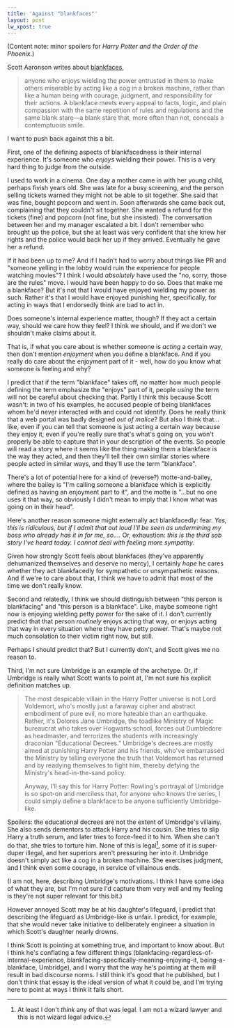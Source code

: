 ```yaml
---
title: 'Against "blankfaces"'
layout: post
lw_xpost: true
---
```

(Content note: minor spoilers for *Harry Potter and the Order of the Phoenix*.)

Scott Aaronson writes about [blankfaces](https://www.scottaaronson.com/blog/?p=5675),

> anyone who enjoys wielding the power entrusted in them to make others miserable by acting like a cog in a broken machine, rather than like a human being with courage, judgment, and responsibility for their actions. A blankface meets every appeal to facts, logic, and plain compassion with the same repetition of rules and regulations and the same blank stare—a blank stare that, more often than not, conceals a contemptuous smile.

I want to push back against this a bit.

First, one of the defining aspects of blankfacedness is their internal experience. It's someone who *enjoys* wielding their power. This is a very hard thing to judge from the outside.

I used to work in a cinema. One day a mother came in with her young child, perhaps fivish years old. She was late for a busy screening, and the person selling tickets warned they might not be able to sit together. She said that was fine, bought popcorn and went in. Soon afterwards she came back out, complaining that they couldn't sit together. She wanted a refund for the tickets (fine) and popcorn (not fine, but she insisted). The conversation between her and my manager escalated a bit. I don't remember who brought up the police, but she at least was very confident that she knew her rights and the police would back her up if they arrived. Eventually he gave her a refund.

If it had been up to me? And if I hadn't had to worry about things like PR and "someone yelling in the lobby would ruin the experience for people watching movies"? I think I would *absolutely* have used the "no, sorry, those are the rules" move. I would have been happy to do so. Does that make me a blankface? But it's not that I would have enjoyed wielding my power as such. Rather it's that I would have enjoyed punishing her, specifically, for acting in ways that I endorsedly think are bad to act in.

Does someone's internal experience matter, though? If they act a certain way, should we care how they feel? I think we should, and if we don't we shouldn't make claims about it.

That is, if what you care about is whether someone is *acting* a certain way, then don't mention *enjoyment* when you define a blankface. And if you really do care about the enjoyment part of it - well, how do you know what someone is feeling and why?

I predict that if the term "blankface" takes off, no matter how much people defining the term emphasize the "enjoys" part of it, people *using* the term will not be careful about checking that. Partly I think this because Scott wasn't: in two of his examples, he accused people of being blankfaces whom he'd never interacted with and could not identify. Does he really think that a web portal was badly designed *out of malice*? But also I think that... like, even if you can tell that someone is just acting a certain way because they enjoy it, even if you're really sure that's what's going on, you won't properly be able to capture that in your description of the events. So people will read a story where it seems like the thing making them a blankface is the way they acted, and then they'll tell their own similar stories where people acted in similar ways, and they'll use the term "blankface".

There's a lot of potential here for a kind of (reverse?) motte-and-bailey, where the bailey is "I'm calling someone a blankface which is explicitly defined as having an enjoyment part to it", and the motte is "...but no one uses it that way, so obviously I didn't mean to imply that I know what was going on in their head".

Here's another reason someone might externally act blankfacedly: fear. *Yes, this is ridiculous, but if I admit that out loud I'll be seen as undermining my boss who already has it in for me, so....* Or, exhaustion: *this is the third sob story I've heard today. I cannot deal with feeling more sympathy*.

Given how strongly Scott feels about blankfaces (they've apparently dehumanized themselves and deserve no mercy), I certainly *hope* he cares whether they act blankfacedly for sympathetic or unsympathetic reasons. And if we're to care about that, I think we have to admit that most of the time we don't really know.

Second and relatedly, I think we should distinguish between "this person is blankfacing" and "this person is a blankface". Like, maybe someone right now is enjoying wielding petty power for the sake of it. I don't currently predict that that person *routinely* enjoys acting that way, or enjoys acting that way in every situation where they have petty power. That's maybe not much consolation to their victim right now, but still.

Perhaps I should predict that? But I currently don't, and Scott gives me no reason to.

Third, I'm not sure Umbridge is an example of the archetype. Or, if Umbridge is really what Scott wants to point at, I'm not sure his explicit definition matches up.

> The most despicable villain in the Harry Potter universe is not Lord Voldemort, who's mostly just a faraway cipher and abstract embodiment of pure evil, no more hateable than an earthquake. Rather, it's Dolores Jane Umbridge, the toadlike Ministry of Magic bureaucrat who takes over Hogwarts school, forces out Dumbledore as headmaster, and terrorizes the students with increasingly draconian "Educational Decrees." Umbridge's decrees are mostly aimed at punishing Harry Potter and his friends, who've embarrassed the Ministry by telling everyone the truth that Voldemort has returned and by readying themselves to fight him, thereby defying the Ministry's head-in-the-sand policy.
>
> Anyway, I’ll say this for Harry Potter: Rowling's portrayal of Umbridge is so spot-on and merciless that, for anyone who knows the series, I could simply define a blankface to be anyone sufficiently Umbridge-like.

Spoilers: the educational decrees are not the extent of Umbridge's villainy. She also sends dementors to attack Harry and his cousin. She tries to slip Harry a truth serum, and later tries to force-feed it to him. When she can't do that, she tries to torture him. None of this is legal[^legal], some of it is super-duper illegal, and her superiors aren't pressuring her into it. Umbridge doesn't simply act like a cog in a broken machine. She exercises judgment, and I think even some courage, in service of villainous ends.

[^legal]: At least I don't *think* any of that was legal. I am not a wizard lawyer and this is not wizard legal advice.

(I am not, here, describing Umbridge's motivations. I think I have some idea of what they are, but I'm not sure I'd capture them very well and my feeling is they're not super relevant for this bit.)

However annoyed Scott may be at his daughter's lifeguard, I predict that describing the lifeguard as Umbridge-like is unfair. I predict, for example, that she would never take initiative to deliberately engineer a situation in which Scott's daughter nearly drowns.

I think Scott is pointing at something true, and important to know about. But I think he's conflating a few different things (blankfacing-regardless-of-internal-experience, blankfacing-specifically-meaning-enjoying-it, being-a-blankface, Umbridge), and I worry that the way he's pointing at them will result in bad discourse norms. I still think it's good that he published, but I don't think that essay is the ideal version of what it could be, and I'm trying here to point at ways I think it falls short.
